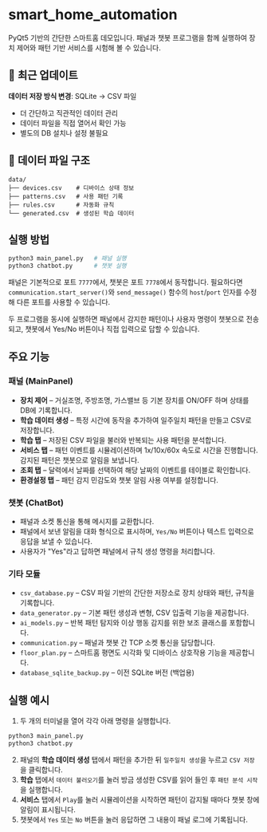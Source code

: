 # smart_home_automation

PyQt5 기반의 간단한 스마트홈 데모입니다. 패널과 챗봇 프로그램을 함께 실행하여
장치 제어와 패턴 기반 서비스를 시험해 볼 수 있습니다.

## 🔄 최근 업데이트

**데이터 저장 방식 변경**: SQLite → CSV 파일

- 더 간단하고 직관적인 데이터 관리
- 데이터 파일을 직접 열어서 확인 가능
- 별도의 DB 설치나 설정 불필요

## 📁 데이터 파일 구조

```
data/
├── devices.csv    # 디바이스 상태 정보
├── patterns.csv   # 사용 패턴 기록
├── rules.csv      # 자동화 규칙
└── generated.csv  # 생성된 학습 데이터
```

## 실행 방법

```bash
python3 main_panel.py   # 패널 실행
python3 chatbot.py      # 챗봇 실행
```
패널은 기본적으로 포트 `7777`에서, 챗봇은 포트 `7778`에서 동작합니다.
필요하다면 `communication.start_server()`와 `send_message()` 함수의
`host`/`port` 인자를 수정해 다른 포트를 사용할 수 있습니다.

두 프로그램을 동시에 실행하면 패널에서 감지한 패턴이나 사용자 명령이 챗봇으로
전송되고, 챗봇에서 Yes/No 버튼이나 직접 입력으로 답할 수 있습니다.

## 주요 기능

### 패널 (MainPanel)

- **장치 제어** – 거실조명, 주방조명, 가스밸브 등 기본 장치를 ON/OFF 하며 상태를 DB에 기록합니다.
- **학습 데이터 생성** – 특정 시간에 동작을 추가하여 일주일치 패턴을 만들고 CSV로 저장합니다.
- **학습 탭** – 저장된 CSV 파일을 불러와 반복되는 사용 패턴을 분석합니다.
- **서비스 탭** – 패턴 이벤트를 시뮬레이션하며 1x/10x/60x 속도로 시간을 진행합니다. 감지된 패턴은 챗봇으로 알림을 보냅니다.
- **조회 탭** – 달력에서 날짜를 선택하여 해당 날짜의 이벤트를 테이블로 확인합니다.
- **환경설정 탭** – 패턴 감지 민감도와 챗봇 알림 사용 여부를 설정합니다.

### 챗봇 (ChatBot)

- 패널과 소켓 통신을 통해 메시지를 교환합니다.
- 패널에서 보낸 알림을 대화 형식으로 표시하며, `Yes/No` 버튼이나 텍스트 입력으로 응답을 보낼 수 있습니다.
- 사용자가 "Yes"라고 답하면 패널에서 규칙 생성 명령을 처리합니다.

### 기타 모듈

- `csv_database.py` – CSV 파일 기반의 간단한 저장소로 장치 상태와 패턴, 규칙을 기록합니다.
- `data_generator.py` – 기본 패턴 생성과 변형, CSV 입출력 기능을 제공합니다.
- `ai_models.py` – 반복 패턴 탐지와 이상 행동 감지를 위한 보조 클래스를 포함합니다.
- `communication.py` – 패널과 챗봇 간 TCP 소켓 통신을 담당합니다.
- `floor_plan.py` – 스마트홈 평면도 시각화 및 디바이스 상호작용 기능을 제공합니다.
- `database_sqlite_backup.py` – 이전 SQLite 버전 (백업용)

## 실행 예시

1. 두 개의 터미널을 열어 각각 아래 명령을 실행합니다.

```bash
python3 main_panel.py
python3 chatbot.py
```

2. 패널의 **학습 데이터 생성** 탭에서 패턴을 추가한 뒤 `일주일치 생성`을 누르고 `CSV 저장`을 클릭합니다.
3. **학습** 탭에서 `데이터 불러오기`를 눌러 방금 생성한 CSV를 읽어 들인 후 `패턴 분석 시작`을 실행합니다.
4. **서비스** 탭에서 `Play`를 눌러 시뮬레이션을 시작하면 패턴이 감지될 때마다 챗봇 창에 알림이 표시됩니다.
5. 챗봇에서 `Yes` 또는 `No` 버튼을 눌러 응답하면 그 내용이 패널 로그에 기록됩니다.
